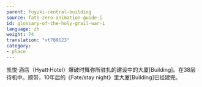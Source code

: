 ```yaml
---
parent: fuyuki-central-building
source: fate-zero-animation-guide-i
id: glossary-of-the-holy-grail-war-i
language: zh
weight: 74
translation: "vt789123"
category:
- place
---
```


凯悦·酒店（Hyatt·Hotel）爆破时舞弥所驻扎的建设中的大厦[Building]。在38层待机中。顺带，10年后的《Fate/stay night》里大厦[Building]已经建完。
